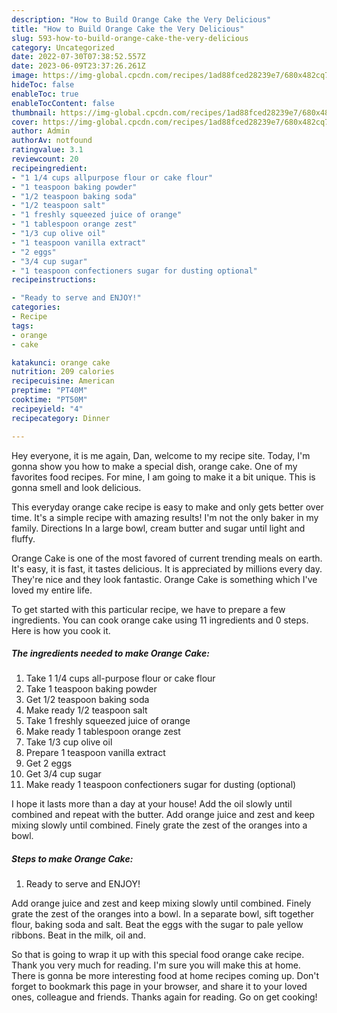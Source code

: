 ```yaml
---
description: "How to Build Orange Cake the Very Delicious"
title: "How to Build Orange Cake the Very Delicious"
slug: 593-how-to-build-orange-cake-the-very-delicious
category: Uncategorized
date: 2022-07-30T07:38:52.557Z
date: 2023-06-09T23:37:26.261Z
image: https://img-global.cpcdn.com/recipes/1ad88fced28239e7/680x482cq70/orange-cake-recipe-main-photo.jpg
hideToc: false
enableToc: true
enableTocContent: false
thumbnail: https://img-global.cpcdn.com/recipes/1ad88fced28239e7/680x482cq70/orange-cake-recipe-main-photo.jpg
cover: https://img-global.cpcdn.com/recipes/1ad88fced28239e7/680x482cq70/orange-cake-recipe-main-photo.jpg
author: Admin
authorAv: notfound
ratingvalue: 3.1
reviewcount: 20
recipeingredient:
- "1 1/4 cups allpurpose flour or cake flour"
- "1 teaspoon baking powder"
- "1/2 teaspoon baking soda"
- "1/2 teaspoon salt"
- "1 freshly squeezed juice of orange"
- "1 tablespoon orange zest"
- "1/3 cup olive oil"
- "1 teaspoon vanilla extract"
- "2 eggs"
- "3/4 cup sugar"
- "1 teaspoon confectioners sugar for dusting optional"
recipeinstructions:

- "Ready to serve and ENJOY!"
categories:
- Recipe
tags:
- orange
- cake

katakunci: orange cake 
nutrition: 209 calories
recipecuisine: American
preptime: "PT40M"
cooktime: "PT50M"
recipeyield: "4"
recipecategory: Dinner

---
```



Hey everyone, it is me again, Dan, welcome to my recipe site. Today, I'm gonna show you how to make a special dish, orange cake. One of my favorites food recipes. For mine, I am going to make it a bit unique. This is gonna smell and look delicious.

This everyday orange cake recipe is easy to make and only gets better over time. It&#39;s a simple recipe with amazing results! I&#39;m not the only baker in my family. Directions In a large bowl, cream butter and sugar until light and fluffy.

Orange Cake is one of the most favored of current trending meals on earth. It's easy, it is fast, it tastes delicious. It is appreciated by millions every day. They're nice and they look fantastic. Orange Cake is something which I've loved my entire life.


To get started with this particular recipe, we have to prepare a few ingredients. You can cook orange cake using 11 ingredients and 0 steps. Here is how you cook it.

<!--inarticleads1-->

##### The ingredients needed to make Orange Cake:

1. Take 1 1/4 cups all-purpose flour or cake flour
1. Take 1 teaspoon baking powder
1. Get 1/2 teaspoon baking soda
1. Make ready 1/2 teaspoon salt
1. Take 1 freshly squeezed juice of orange
1. Make ready 1 tablespoon orange zest
1. Take 1/3 cup olive oil
1. Prepare 1 teaspoon vanilla extract
1. Get 2 eggs
1. Get 3/4 cup sugar
1. Make ready 1 teaspoon confectioners sugar for dusting (optional)


I hope it lasts more than a day at your house! Add the oil slowly until combined and repeat with the butter. Add orange juice and zest and keep mixing slowly until combined. Finely grate the zest of the oranges into a bowl. 

<!--inarticleads2-->

##### Steps to make Orange Cake:


1. Ready to serve and ENJOY!

Add orange juice and zest and keep mixing slowly until combined. Finely grate the zest of the oranges into a bowl. In a separate bowl, sift together flour, baking soda and salt. Beat the eggs with the sugar to pale yellow ribbons. Beat in the milk, oil and. 

So that is going to wrap it up with this special food orange cake recipe. Thank you very much for reading. I'm sure you will make this at home. There is gonna be more interesting food at home recipes coming up. Don't forget to bookmark this page in your browser, and share it to your loved ones, colleague and friends. Thanks again for reading. Go on get cooking!
